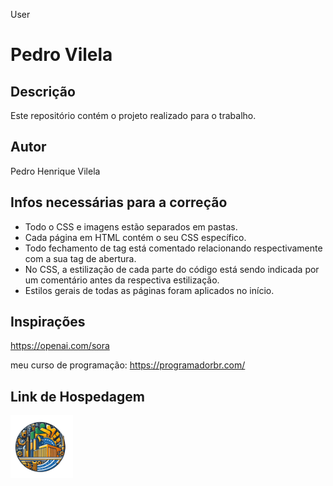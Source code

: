 User
# Pedro Vilela

## Descrição
Este repositório contém o projeto realizado para o trabalho.

## Autor
Pedro Henrique Vilela

## Infos necessárias para a correção
- Todo o CSS e imagens estão separados em pastas.
- Cada página em HTML contém o seu CSS específico.
- Todo fechamento de tag está comentado relacionando respectivamente com a sua tag de abertura.
- No CSS, a estilização de cada parte do código está sendo indicada por um comentário antes da respectiva estilização.
- Estilos gerais de todas as páginas foram aplicados no início.

## Inspirações
<a href="https://openai.com/sora">https://openai.com/sora<a>

meu curso de programação:  <a href="https://programadorbr.com/">https://programadorbr.com/<a>

## Link de Hospedagem
<a href="https://etufbphv.netlify.app/"><img src="Icones/Logo.png" alt="logo" width="100"> </a>
